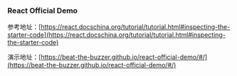 ### React Official Demo

参考地址：[https://react.docschina.org/tutorial/tutorial.html#inspecting-the-starter-code](https://react.docschina.org/tutorial/tutorial.html#inspecting-the-starter-code)

演示地址：[https://beat-the-buzzer.github.io/react-official-demo/#/](https://beat-the-buzzer.github.io/react-official-demo/#/)

